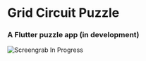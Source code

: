 # Grid Circuit Puzzle

### A Flutter puzzle app (in development)


![Screengrab In Progress](https://github.com/jordanpemberton/gridcircuitpuzzle/blob/master/docs/screenshots/early_4_screengrab.png)
